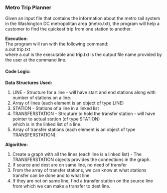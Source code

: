### Metro Trip Planner

Given an input file that contains the information about the metro rail system in the Washington DC metropolitan area (metro.txt), 
the program will help a customer to find the quickest trip from one station to another.

**Execution:**                                                                                                                        
The program will run with the following command:                                                                                        
a.out trip.txt                                                                                                                          
where a.out is the executable and trip.txt is the output file name provided by the user at the command line.

#### Code Logic:                                                                                                                         
**Data Structures Used:**                                                                                                               
 1. LINE - Structure for a line - will have start and end stations along with number of stations on a line.                             
 2. Array of lines (each element is an object of type LINE)                                                                             
 3. STATION - Stations of a line in a linked list                                                                                         
 4. TRANSFERSTATION - Strcuture to hold the transfer station - will have pointer to actual station (of type STATION)                    
 which is in the linked list of a line.                                                                                               
 5. Array of transfer stations (each element is an object of type TRANSFERSTATION).                                                     

**Algorithm:**
 1. Create a graph with all the lines (each line is a linked list) - The TRANSFERSTATION objects provides the connections in the graph.
 2. If source and dest are on same line, no need of transfer
 3. From the array of transfer stations, we can know at what stations transfer can be done and to what line.
 4. If they are not on same line, find a transfer station on the source line from which we can make a transfer to dest line.
